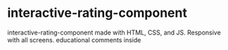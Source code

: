 # interactive-rating-component
interactive-rating-component made with HTML, CSS, and JS. Responsive with all screens. educational comments inside
